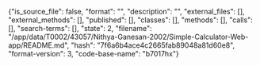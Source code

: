 {"is_source_file": false, "format": "", "description": "", "external_files": [], "external_methods": [], "published": [], "classes": [], "methods": [], "calls": [], "search-terms": [], "state": 2, "filename": "/app/data/T0002/43057/Nithya-Ganesan-2002/Simple-Calculator-Web-app/README.md", "hash": "7f6a6b4ace4c2665fab89048a81d60e8", "format-version": 3, "code-base-name": "b7017hx"}